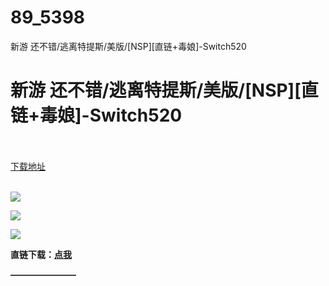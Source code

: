 # 89_5398
新游 还不错/逃离特提斯/美版/[NSP][直链+毒娘]-Switch520
# 新游 还不错/逃离特提斯/美版/[NSP][直链+毒娘]-Switch520
 <br/></br>
[下载地址](https://www.switch520.cc/article/5398 "下载地址")
<br/></br>

<p><span><strong><img src="https://ae01.alicdn.com/kf/U1d25cd3775b141dab762a2dc525ed292f.jpg"></strong></span></p>
<p><span><strong><img src="https://ae01.alicdn.com/kf/Uea5248ffc8cc4e37b1063b61397c25e9A.jpg"></strong></span></p>
<p><span><strong><img src="https://ae01.alicdn.com/kf/U7ff789514e5f4439b99a25fc0a8681b4I.jpg"></strong></span></p>
<p></p>
<p></p>
<p><span><strong>直链下载：</strong></span><a href="https://ziyuan3.free520.net/xianggan2/Escape%20from%20Tethys%5B010092901203A000%5D%5Bv0%5D.nsp.rar" target="_self" style="text-decoration: underline" rel="noopener noreferrer"><span><strong>点我</strong></span></a></p>
<p><span><strong>———————–</strong></span></p>
